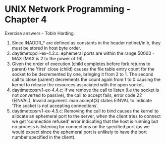 UNIX Network Programming - Chapter 4
=====================================
Exercise answers - Tobin Harding.

1. Since INADDR_* are defined as constants in the header netinet/in.h, they must
   be stored in host byte order. 
2. daytimetcpcli-ex-4.2.c: ephemeral ports are within the range 50000 - MAX (MAX
   is 2 to the power of 16).
3. Given the order of execution (child completes before fork returns to parent)
   the 'first' close (child) causes the file table entry count for the socket to
   be decremented by one, bringing it from 2 to 1. The second call to close
   (parent) decrements the count again from 1 to 0 causing the kernel to release
   the resources associated with the open socket.
4. daytimetcpsrv1-ex-4.4.c: If we remove the call to listen (i.e the socket is
   not converted to passive), the call to accept fails, error code 22 (EINVAL),
   Invalid argument. man accept(3) states EINVAL to indicate 'The socket is not
   accepting connections'.
5. daytimetcpsrv1-ex-4.5.c: Removing the call to bind causes the kernel to
   allocate an ephemeral port to the server, when the client tries to connect we
   get 'connection refused' error indicating that the host is running but no
   process is listening for connections on the specified port (as we would
   expect since the ephemeral port is unlikely to have the port number specified
   in the client).
  
